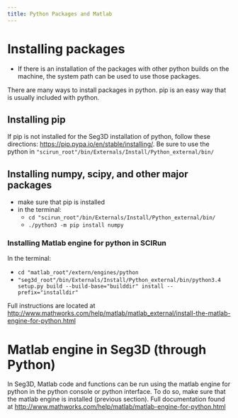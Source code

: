 ```yaml
---
title: Python Packages and Matlab
---
```


# Installing packages
* If there is an installation of the packages with other python builds on the machine, the system path can be used to use those packages.  

There are many ways to install packages in python. pip is an easy way that is usually included with python.

## Installing pip
If pip is not installed for the Seg3D installation of python, follow these directions: https://pip.pypa.io/en/stable/installing/.  Be sure to use the python in `"scirun_root"/bin/Externals/Install/Python_external/bin/`

## Installing numpy, scipy, and other major packages
* make sure that pip is installed
* in the terminal:
  * `cd "scirun_root"/bin/Externals/Install/Python_external/bin/`
  * `./python3 -m pip install numpy`

### Installing Matlab engine for python in SCIRun
In the terminal:
  * `cd "matlab_root"/extern/engines/python`
  * `"seg3d_root"/bin/Externals/Install/Python_external/bin/python3.4 setup.py build --build-base="builddir" install --prefix="installdir"`

Full instructions are located at http://www.mathworks.com/help/matlab/matlab_external/install-the-matlab-engine-for-python.html
  
# Matlab engine in Seg3D (through Python)

In Seg3D, Matlab code and functions can be run using the matlab
engine for python in the python console or python interface.  To do
so, make sure that the matlab engine is installed (previous
section). Full documentation found at
http://www.mathworks.com/help/matlab/matlab-engine-for-python.html
